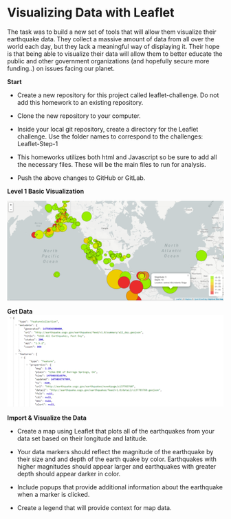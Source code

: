 # Visualizing Data with Leaflet

The task was to build a new set of tools that will allow them visualize their earthquake data. They collect a massive amount of data from all over the world each day, but they lack a meaningful way of displaying it. Their hope is that being able to visualize their data will allow them to better educate the public and other government organizations (and hopefully secure more funding..) on issues facing our planet.

**Start**
* Create a new repository for this project called leaflet-challenge. Do not add this homework to an existing repository.

* Clone the new repository to your computer.

* Inside your local git repository, create a directory for the Leaflet challenge. Use the folder names to correspond to the challenges: Leaflet-Step-1 

* This homeworks utilizes both html and Javascript so be sure to add all the necessary files. These will be the main files to run for analysis.

* Push the above changes to GitHub or GitLab.

**Level 1 Basic Visualization**

![alt text](Images/2-BasicMap.png)

**Get Data**
![alt text](Images/4-JSON.png)

**Import & Visualize the Data**

* Create a map using Leaflet that plots all of the earthquakes from your data set based on their longitude and latitude.

* Your data markers should reflect the magnitude of the earthquake by their size and and depth of the earth quake by color. Earthquakes with higher magnitudes should appear larger and earthquakes with greater depth should appear darker in color.

* Include popups that provide additional information about the earthquake when a marker is clicked.

* Create a legend that will provide context for map data.



